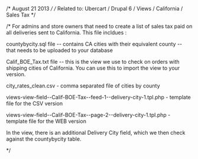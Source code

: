/* August 21 2013 */
/* Related to: Ubercart / Drupal 6 / Views / California / Sales Tax */

/* For admins and store owners that need to create a list of sales tax paid on all deliveries sent to California. This file incldues :

countybycity.sql file -- contains CA cities with their equivalent county -- that needs to be uploaded to your database

Calif_BOE_Tax.txt file -- this is the view we use to check on orders with shipping cities of California. You can use this to import the view to your version.

city_rates_clean.csv - comma separated file of cities by county

views-view-field--Calif-BOE-Tax--feed-1--delivery-city-1.tpl.php  - template file for the CSV version
views-view-field--Calif-BOE-Tax--page-2--delivery-city-1.tpl.php - template file for the WEB version

In the view, there is an additional Delivery City field, which we then check against the countybycity table.


 */

